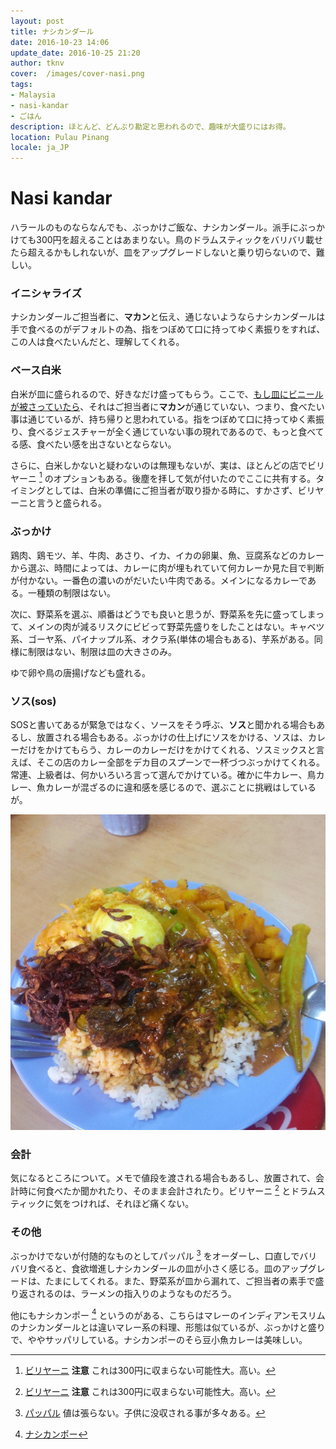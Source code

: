 ```yaml
---
layout: post
title: ナシカンダール
date: 2016-10-23 14:06
update_date: 2016-10-25 21:20
author: tknv
cover:  /images/cover-nasi.png
tags:
- Malaysia
- nasi-kandar
- ごはん
description: ほとんど、どんぶり勘定と思われるので、趣味が大盛りにはお得。
location: Pulau Pinang
locale: ja_JP
---
```

# Nasi kandar  

ハラールのものならなんでも、ぶっかけご飯な、ナシカンダール。派手にぶっかけても300円を超えることはあまりない。鳥のドラムスティックをバリバリ載せたら超えるかもしれないが、皿をアップグレードしないと乗り切らないので、難しい。

### イニシャライズ

ナシカンダールご担当者に、**マカン**と伝え、通じないようならナシカンダールは手で食べるのがデフォルトの為、指をつぼめて口に持ってゆく素振りをすれば、この人は食べたいんだと、理解してくれる。

### ベース白米

白米が皿に盛られるので、好きなだけ盛ってもらう。ここで、<u>もし皿にビニールが被さっていたら</u>、それはご担当者に**マカン**が通じていない、つまり、食べたい事は通じているが、持ち帰りと思われている。指をつぼめて口に持ってゆく素振り、食べるジェスチャーが全く通じていない事の現れであるので、もっと食べてる感、食べたい感を出さないとならない。

さらに、白米しかないと疑わないのは無理もないが、実は、ほとんどの店でビリヤーニ [^1] のオプションもある。後塵を拝して気が付いたのでここに共有する。タイミングとしては、白米の準備にご担当者が取り掛かる時に、すかさず、ビリヤーニと言うと盛られる。

### ぶっかけ

鶏肉、鶏モツ、羊、牛肉、あさり、イカ、イカの卵巣、魚、豆腐系などのカレーから選ぶ、時間によっては、カレーに肉が埋もれていて何カレーか見た目で判断が付かない。一番色の濃いのがだいたい牛肉である。メインになるカレーである。一種類の制限はない。

次に、野菜系を選ぶ、順番はどうでも良いと思うが、野菜系を先に盛ってしまって、メインの肉が減るリスクにビビって野菜先盛りをしたことはない。キャベツ系、ゴーヤ系、パイナップル系、オクラ系(単体の場合もある)、芋系がある。同様に制限はない、制限は皿の大きさのみ。

ゆで卵や鳥の唐揚げなども盛れる。

### ソス(sos)

SOSと書いてあるが緊急ではなく、ソースをそう呼ぶ、**ソス**と聞かれる場合もあるし、放置される場合もある。ぶっかけの仕上げにソスをかける、ソスは、カレーだけをかけてもらう、カレーのカレーだけをかけてくれる、ソスミックスと言えば、そこの店のカレー全部をデカ目のスプーンで一杯づつぶっかけてくれる。常連、上級者は、何かいろいろ言って選んでかけている。確かに牛カレー、鳥カレー、魚カレーが混ざるのに違和感を感じるので、選ぶことに挑戦はしているが。

 ![nasi-01](/images/nasi/nasi-01.png)  

###  会計

気になるところについて。メモで値段を渡される場合もあるし、放置されて、会計時に何食べたか聞かれたり、そのまま会計されたり。ビリヤーニ [^1] とドラムスティックに気をつければ、それほど痛くない。

### その他

ぶっかけでないが付随的なものとしてパッパル [^2] をオーダーし、口直しでバリバリ食べると、食欲増進しナシカンダールの皿が小さく感じる。皿のアップグレードは、たまにしてくれる。また、野菜系が皿から漏れて、ご担当者の素手で盛り返されるのは、ラーメンの指入りのようなものだろう。

他にもナシカンポー [^3] というのがある、こちらはマレーのインディアンモスリムのナシカンダールとは違いマレー系の料理、形態は似ているが、ぶっかけと盛りで、ややサッパリしている。ナシカンポーのそら豆小魚カレーは美味しい。

[^Nasi kandar]: [Nasi kandar](https://ms.wikipedia.org/wiki/Nasi_kandar)
[^1]: [ビリヤーニ](https://ja.wikipedia.org/wiki/%E3%83%93%E3%83%AA%E3%83%A4%E3%83%8B) **注意** これは300円に収まらない可能性大。高い。
[^2]: [パッパル](https://en.wikipedia.org/wiki/Papadum) 値は張らない。子供に没収される事が多々ある。
[^3]: [ナシカンポー](https://en.wikipedia.org/wiki/Nasi_campur)
